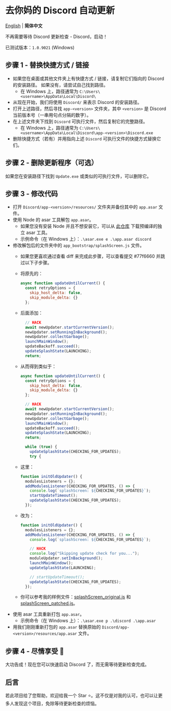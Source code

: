 # 去你妈的 Discord 自动更新

[English](./README.md) | **简体中文**

不再需要等待 Discord 更新检查 - Discord，启动！

已测试版本：`1.0.9021` (Windows)

## 步骤 1 - 替换快捷方式 / 链接

- 如果您在桌面或其他文件夹上有快捷方式 / 链接，请复制它们指向的 Discord 的安装路径。 如果没有，请尝试自己找到路径。
    - 在 Windows 上，路径通常为 `C:\Users\<username>\AppData\Local\Discord\`
- 从现在开始，我们将使用 `Discord/` 来表示 Discord 的安装路径。
- 打开上述路径，然后寻找 `app-<version>` 文件夹，其中 `<version>` 是 Discord 当前版本号（一串用句点分隔的数字）。
- 在上述文件夹下找到 `Discord` 可执行文件，然后复制它的完整路径。
    - 在 Windows 上，路径通常为 `C:\Users\<username>\AppData\Local\Discord\app-<version>\Discord.exe`
- 删除快捷方式（若有）并用指向上述 `Discord` 可执行文件的快捷方式替换它们。

## 步骤 2 - 删除更新程序（可选）

如果您在安装路径下找到 `Update.exe` 或类似的可执行文件，可以删除它。

## 步骤 3 - 修改代码

- 打开 `Discord/app-<version>/resources/` 文件夹并备份其中的 `app.asar` 文件。
- 使用 Node 的 asar 工具解包 `app.asar`。
    - 如果您没有安装 Node 并且不想安装它，可以从 [此仓库](https://github.com/async3619/asar-exec/releases) 下载预编译的独立 asar 工具。
    - 示例命令（在 Windows 上）：`.\asar.exe e .\app.asar discord`
- 修改解包后的文件夹中的 `app_bootstrap/splashScreen.js` 文件。
    - 如果您更喜欢通过查看 diff 来完成此步骤，可以查看提交 #77f6660 并跳过以下子步骤。
    - 将原先的：

        ```js
        async function updateUntilCurrent() {
          const retryOptions = {
            skip_host_delta: false,
            skip_module_delta: {}
          };
        ```

    - 后面添加：

        ```js
          // HACK
          await newUpdater.startCurrentVersion();
          newUpdater.setRunningInBackground();
          newUpdater.collectGarbage();
          launchMainWindow();
          updateBackoff.succeed();
          updateSplashState(LAUNCHING);
          return;
        ```

    - 从而得到类似于：

        ```js
        async function updateUntilCurrent() {
          const retryOptions = {
            skip_host_delta: false,
            skip_module_delta: {}
          };

          // HACK
          await newUpdater.startCurrentVersion();
          newUpdater.setRunningInBackground();
          newUpdater.collectGarbage();
          launchMainWindow();
          updateBackoff.succeed();
          updateSplashState(LAUNCHING);
          return;

          while (true) {
            updateSplashState(CHECKING_FOR_UPDATES);
            try {
        ```

    - 这里：

        ```js
        function initOldUpdater() {
          modulesListeners = {};
          addModulesListener(CHECKING_FOR_UPDATES, () => {
            console.log(`splashScreen: ${CHECKING_FOR_UPDATES}`);
            startUpdateTimeout();
            updateSplashState(CHECKING_FOR_UPDATES);
          });
        ```

    - 改为：

        ```js
        function initOldUpdater() {
          modulesListeners = {};
          addModulesListener(CHECKING_FOR_UPDATES, () => {
            console.log(`splashScreen: ${CHECKING_FOR_UPDATES}`);

            // HACK
            console.log("Skipping update check for you...");
            moduleUpdater.setInBackground();
            launchMainWindow();
            updateSplashState(LAUNCHING);

            // startUpdateTimeout();
            updateSplashState(CHECKING_FOR_UPDATES);
          });
        ```

    - 你可以参考我的样例文件：[splashScreen_original.js](./examples/splashScreen_original.js) 和 [splashScreen_patched.js](./examples/splashScreen_patched.js)。
- 使用 asar 工具重新打包 `app.asar`。
    - 示例命令（在 Windows 上）：`.\asar.exe p .\discord .\app.asar`
- 用我们刚刚重新打包的 `app.asar` 替换原始的 `Discord/app-<version>/resources/app.asar` 文件。

## 步骤 4 - 尽情享受 🎉

大功告成！现在您可以快速启动 Discord 了，而无需等待更新检查完成。

## 后言

若此项目给了您帮助，欢迎给我一个 Star ⭐️。这不仅是对我的认可，也可以让更多人发现这个项目，免除等待更新检查的烦恼。

